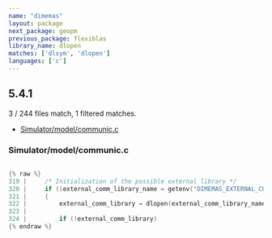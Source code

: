 ```yaml
---
name: "dimemas"
layout: package
next_package: geopm
previous_package: flexiblas
library_name: dlopen
matches: ['dlsym', 'dlopen']
languages: ['c']
---
```

## 5.4.1
3 / 244 files match, 1 filtered matches.

 - [Simulator/model/communic.c](#simulatormodelcommunicc)

### Simulator/model/communic.c

```c

{% raw %}
319 |     /* Initialization of the possible external library */
320 |     if ((external_comm_library_name = getenv("DIMEMAS_EXTERNAL_COMM_LIBRARY")) != NULL)
321 |     {
322 |         external_comm_library = dlopen(external_comm_library_name, RTLD_LAZY);
323 | 
324 |         if (!external_comm_library)
{% endraw %}

```